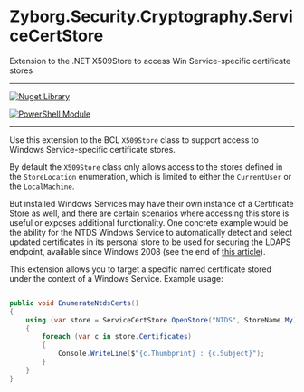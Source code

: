 # Zyborg.Security.Cryptography.ServiceCertStore
Extension to the .NET X509Store to access Win Service-specific certificate stores

---

[![Nuget Library](https://img.shields.io/nuget/v/Zyborg.Security.Cryptography.ServiceCertStore.svg)](https://www.nuget.org/packages/Zyborg.Security.Cryptography.ServiceCertStore/)

[![PowerShell Module](https://img.shields.io/powershellgallery/v/ServiceCertStore.svg)](https://www.powershellgallery.com/packages/ServiceCertStore)

---

Use this extension to the BCL `X509Store` class to support access to
Windows Service-specific certificate stores.

By default the `X509Store` class only allows access to the stores defined
in the `StoreLocation` enumeration, which is limited to either the
`CurrentUser` or the `LocalMachine`.

But installed Windows Services may have their own instance of a Certificate
Store as well, and there are certain scenarios where accessing this store
is useful or exposes additional functionality.  One concrete example would
be the ability for the NTDS Windows Service to automatically detect and
select updated certificates in its personal store to be used for securing
the LDAPS endpoint, available since Windows 2008 (see the end of
[this article](https://support.microsoft.com/en-us/help/321051/how-to-enable-ldap-over-ssl-with-a-third-party-certification-authority)).

This extension allows you to target a specific named certificate stored
under the context of a Windows Service.  Example usage:

```csharp

public void EnumerateNtdsCerts()
{
    using (var store = ServiceCertStore.OpenStore("NTDS", StoreName.My))
    {
        foreach (var c in store.Certificates)
        {
            Console.WriteLine($"{c.Thumbprint} : {c.Subject}");
        }
    }
}
```

